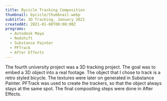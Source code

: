 ```yaml
---
title: Bycicle Tracking Composition
thumbnail: bycicle/thumbnail.webp
subtitle: 3D Tracking, January 2021
createdAt: 2021-01-00T00:00:00Z
programs:
  - Autodesk Maya
  - Redshift
  - Substance Painter
  - PFTrack
  - After Effects
---
```


The fourth university project was a 3D tracking project. The goal was to embed a 3D object into a real footage.
The object that I chose to track is a retro styled bicycle. The textures were later on generated in Substance Painter.
PFTrack was used to create the trackers, so that the object always stays at the same spot.
The final compositing steps were done in After Effects.

<view-on-link href="https://www.youtube.com/watch?v=PkKU9GS_rfk" icon="fab fa-youtube" name="YouTube" color="#FF001C"></view-on-link>
<view-on-link href="https://www.artstation.com/artwork/D5o4Y0" icon="fab fa-artstation" name="ArtStation" color="#00AFEB"></view-on-link>

<asset-video src="bycicle/splitscreen.mp4"></asset-video>

<asset-image src="bycicle/front.jpg" alt="Bycicle front view"></asset-image>
<asset-image src="bycicle/rear.jpg" alt="Bycicle rearview"></asset-image>
<asset-image src="bycicle/top.jpg" alt="Bycicle top view"></asset-image>
